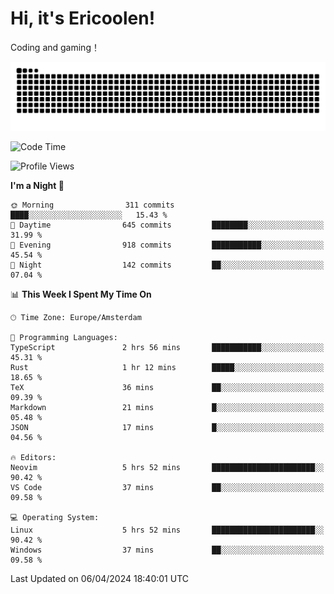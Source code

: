 # Hi, it's Ericoolen!
Coding and gaming！

<picture>
  <source media="(prefers-color-scheme: dark)" srcset="https://raw.githubusercontent.com/Eric-Song-Nop/Eric-Song-Nop/output/github-contribution-grid-snake-dark.svg">
  <source media="(prefers-color-scheme: light)" srcset="https://raw.githubusercontent.com/Eric-Song-Nop/Eric-Song-Nop/output/github-contribution-grid-snake.svg">
  <img alt="github contribution grid snake animation" src="https://raw.githubusercontent.com/Eric-Song-Nop/Eric-Song-Nop/output/github-contribution-grid-snake.svg">
</picture>

<!--START_SECTION:waka-->
![Code Time](http://img.shields.io/badge/Code%20Time-1%2C285%20hrs%2010%20mins-blue)

![Profile Views](http://img.shields.io/badge/Profile%20Views-0-blue)

**I'm a Night 🦉** 

```text
🌞 Morning                311 commits         ████░░░░░░░░░░░░░░░░░░░░░   15.43 % 
🌆 Daytime                645 commits         ████████░░░░░░░░░░░░░░░░░   31.99 % 
🌃 Evening                918 commits         ███████████░░░░░░░░░░░░░░   45.54 % 
🌙 Night                  142 commits         ██░░░░░░░░░░░░░░░░░░░░░░░   07.04 % 
```


📊 **This Week I Spent My Time On** 

```text
🕑︎ Time Zone: Europe/Amsterdam

💬 Programming Languages: 
TypeScript               2 hrs 56 mins       ███████████░░░░░░░░░░░░░░   45.31 % 
Rust                     1 hr 12 mins        █████░░░░░░░░░░░░░░░░░░░░   18.65 % 
TeX                      36 mins             ██░░░░░░░░░░░░░░░░░░░░░░░   09.39 % 
Markdown                 21 mins             █░░░░░░░░░░░░░░░░░░░░░░░░   05.48 % 
JSON                     17 mins             █░░░░░░░░░░░░░░░░░░░░░░░░   04.56 % 

🔥 Editors: 
Neovim                   5 hrs 52 mins       ███████████████████████░░   90.42 % 
VS Code                  37 mins             ██░░░░░░░░░░░░░░░░░░░░░░░   09.58 % 

💻 Operating System: 
Linux                    5 hrs 52 mins       ███████████████████████░░   90.42 % 
Windows                  37 mins             ██░░░░░░░░░░░░░░░░░░░░░░░   09.58 % 
```


 Last Updated on 06/04/2024 18:40:01 UTC
<!--END_SECTION:waka-->
